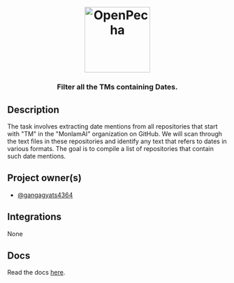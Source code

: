 
<h1 align="center">
  <br>
  <a href="https://openpecha.org"><img src="https://avatars.githubusercontent.com/u/82142807?s=400&u=19e108a15566f3a1449bafb03b8dd706a72aebcd&v=4" alt="OpenPecha" width="150"></a>
  <br>
</h1>

<!-- Replace with 1-sentence description about what this tool is or does.-->

<h3 align="center">Filter all the TMs containing Dates.</h3>

## Description

The task involves extracting date mentions from all repositories that start with "TM" in the "MonlamAI" organization on GitHub. We will scan through the text files in these repositories and identify any text that refers to dates in various formats. The goal is to compile a list of repositories that contain such date mentions.

## Project owner(s)

<!-- Link to the repo owners' github profiles -->

- [@gangagyats4364](https://github.com/gangagyatso4364)

## Integrations

<!-- Add any intregrations here or delete `- []()` and write None-->

None
## Docs

<!-- Update the link to the docs -->

Read the docs [here](https://wiki.openpecha.org/#/dev/coding-guidelines).
